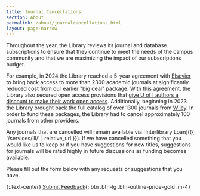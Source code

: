 ```yaml
---
title: Journal Cancellations
section: About
permalink: /about/journalcancellations.html
layout: page-narrow
---
```


Throughout the year, the Library reviews its journal and database subscriptions to ensure that they continue to meet the needs of the campus community and that we are maximizing the impact of our subscriptions budget.

For example, in 2024 the Library reached a 5-year agreement with [Elsevier](https://www-sciencedirect-com.uidaho.idm.oclc.org/) to bring back access to more than 2300 academic journals at significantly reduced cost from our earlier "big deal" package. 
With this agreement, the Library also secured open access provisions that [give U of I authors a discount to make their work open access](https://www.lib.uidaho.edu/services/agreements/elsevier.html).
Additionally, beginning in 2023 the Library brought back the full catalog of over 1300 journals from [Wiley](https://www.wiley.com/en-us).
In order to fund these packages, the Library had to cancel approximately 100 journals from other providers.

Any journals that are cancelled will remain available via [Interlibrary Loan]({{ '/services/ill/' | relative_url }}). 
If we have cancelled something that you would like us to keep or if you have suggestions for new titles, suggestions for journals will be rated highly in future discussions as funding becomes available. 

Please fill out the form below with any requests or suggestions that you have.

{:.text-center}
[Submit Feedback](https://uidaho.co1.qualtrics.com/jfe/form/SV_cUevKPbg1aulCtf){:.btn .btn-lg .btn-outline-pride-gold .m-4}
